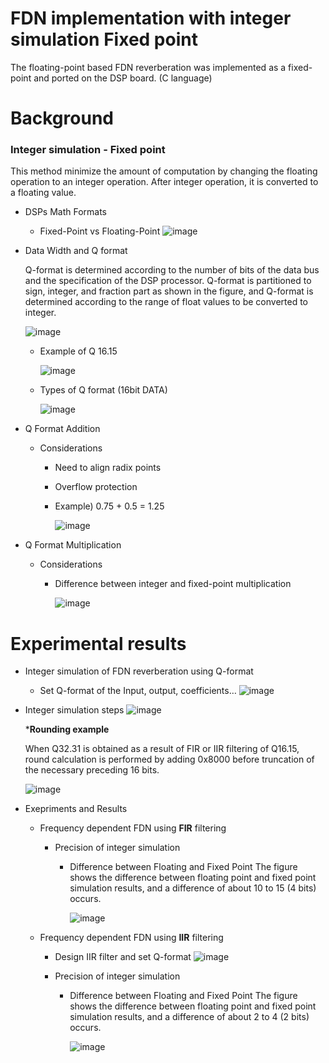 # FDN implementation with integer simulation Fixed point

The floating-point based FDN reverberation was implemented as a fixed-point and ported on the DSP board. (C language)

# Background

### Integer simulation - Fixed point

This method minimize the amount of computation by changing the floating operation to an integer operation.
After integer operation, it is converted to a floating value.

* DSPs Math Formats 
  * Fixed-Point  vs Floating-Point
    ![image](https://user-images.githubusercontent.com/86009768/138582559-e83cd612-4442-46c0-9ea7-2c4a6f399d3b.png)
    
* Data Width and Q format 

  Q-format is determined according to the number of bits of the data bus and the specification of the DSP processor. Q-format is partitioned to sign, integer, and fraction part as shown in the figure, and Q-format is determined according to the range of float values to be converted to integer.

  ![image](https://user-images.githubusercontent.com/86009768/138582574-924723a7-9a5a-4c5c-817c-d8773b793891.png)
  
  * Example of Q 16.15  
    
    ![image](https://user-images.githubusercontent.com/86009768/138582581-96e5239a-2e17-4608-9005-f3a3c5c62ea0.png)
  
  * Types of Q format (16bit DATA)
  
    ![image](https://user-images.githubusercontent.com/86009768/138582596-97001c76-0419-4f10-b95b-022b2724225d.png)


* Q Format Addition
  * Considerations
    * Need to align radix points 
    * Overflow protection
    * Example) 0.75 + 0.5 = 1.25
    
      ![image](https://user-images.githubusercontent.com/86009768/138582614-c6057067-c0c5-4c8d-9d5b-c6c3f057b309.png)

* Q Format Multiplication
  * Considerations
    * Difference between integer and fixed-point multiplication
    
      ![image](https://user-images.githubusercontent.com/86009768/138582658-cb6bef15-53cb-4d18-b2b2-867aafb726a9.png)

# Experimental results

* Integer simulation of FDN reverberation using Q-format
  * Set Q-format of the Input, output, coefficients…
    ![image](https://user-images.githubusercontent.com/86009768/138683890-1501c29d-3b5b-46c2-9c68-164607cffc53.png)

* Integer simulation steps
  ![image](https://user-images.githubusercontent.com/86009768/138686439-4cbf02c5-90fc-49ad-a2e1-82f1a6c18cd0.png)
  
  *__Rounding example__
    
    When Q32.31 is obtained as a result of FIR or IIR filtering of Q16.15, round calculation is performed by adding 0x8000 before truncation of the necessary preceding 16 bits.
    
    ![image](https://user-images.githubusercontent.com/86009768/138687701-06e91c68-d3c8-4aad-95a4-11b66c2860ea.png)

* Exepriments and Results
  * Frequency dependent FDN using __FIR__ filtering 
    * Precision of integer simulation
      * Difference between Floating and Fixed Point
        The figure shows the difference between floating point and fixed point simulation results, and a difference of about 10 to 15 (4 bits) occurs.

        ![image](https://user-images.githubusercontent.com/86009768/138690984-88f029b1-a9f7-4b4b-988c-df79c20356ea.png)
   
   * Frequency dependent FDN using __IIR__ filtering 
     * Design IIR filter and set Q-format
       ![image](https://user-images.githubusercontent.com/86009768/138691129-c9451ea5-9bba-4808-aac7-55d99307186e.png)
     
     * Precision of integer simulation
       * Difference between Floating and Fixed Point
         The figure shows the difference between floating point and fixed point simulation results, and a difference of about 2 to 4 (2 bits) occurs.

         ![image](https://user-images.githubusercontent.com/86009768/138691421-cd28067d-0802-412e-9c11-759467a6a685.png)


        

